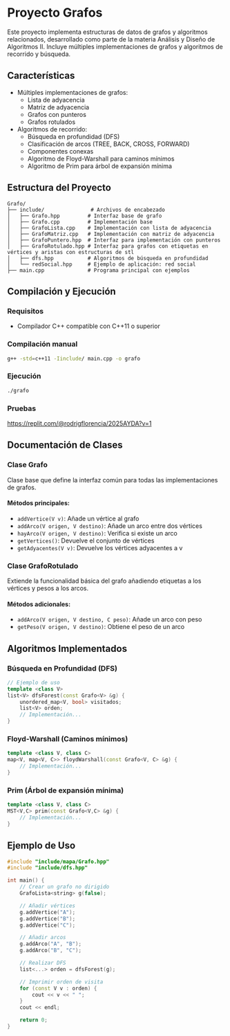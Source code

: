# Proyecto Grafos 

Este proyecto implementa estructuras de datos de grafos y algoritmos relacionados, desarrollado como parte de la materia Análisis y Diseño de Algoritmos II. Incluye múltiples implementaciones de grafos y algoritmos de recorrido y búsqueda.

## Características

- Múltiples implementaciones de grafos:
  - Lista de adyacencia
  - Matriz de adyacencia
  - Grafos con punteros
  - Grafos rotulados
- Algoritmos de recorrido:
  - Búsqueda en profundidad (DFS)
  - Clasificación de arcos (TREE, BACK, CROSS, FORWARD)
  - Componentes conexas
  - Algoritmo de Floyd-Warshall para caminos mínimos
  - Algoritmo de Prim para árbol de expansión mínima

## Estructura del Proyecto

```
Grafo/
├── include/               # Archivos de encabezado
│   ├── Grafo.hpp         # Interfaz base de grafo
│   ├── Grafo.cpp         # Implementación base
│   ├── GrafoLista.cpp    # Implementación con lista de adyacencia
│   ├── GrafoMatriz.cpp   # Implementación con matriz de adyacencia
│   ├── GrafoPuntero.hpp  # Interfaz para implementación con punteros
│   ├── GrafoRotulado.hpp # Interfaz para grafos con etiquetas en vértices y aristas con estructuras de stl
│   ├── dfs.hpp           # Algoritmos de búsqueda en profundidad
│   └── redSocial.hpp     # Ejemplo de aplicación: red social
├── main.cpp              # Programa principal con ejemplos

```

## Compilación y Ejecución

### Requisitos

- Compilador C++ compatible con C++11 o superior

### Compilación manual

```bash
g++ -std=c++11 -Iinclude/ main.cpp -o grafo
```

### Ejecución

```bash
./grafo
```
### Pruebas

https://replit.com/@rodrigflorencia/2025AYDA?v=1

## Documentación de Clases

### Clase Grafo

Clase base que define la interfaz común para todas las implementaciones de grafos.

#### Métodos principales:
- `addVertice(V v)`: Añade un vértice al grafo
- `addArco(V origen, V destino)`: Añade un arco entre dos vértices
- `hayArco(V origen, V destino)`: Verifica si existe un arco
- `getVertices()`: Devuelve el conjunto de vértices
- `getAdyacentes(V v)`: Devuelve los vértices adyacentes a v

### Clase GrafoRotulado

Extiende la funcionalidad básica del grafo añadiendo etiquetas a los vértices y pesos a los arcos.

#### Métodos adicionales:
- `addArco(V origen, V destino, C peso)`: Añade un arco con peso
- `getPeso(V origen, V destino)`: Obtiene el peso de un arco

## Algoritmos Implementados

### Búsqueda en Profundidad (DFS)

```cpp
// Ejemplo de uso
template <class V> 
list<V> dfsForest(const Grafo<V> &g) {
    unordered_map<V, bool> visitados;
    list<V> orden;
    // Implementación...
}
```

### Floyd-Warshall (Caminos mínimos)

```cpp
template <class V, class C> 
map<V, map<V, C>> floydWarshall(const Grafo<V, C> &g) {
    // Implementación...
}
```

### Prim (Árbol de expansión mínima)

```cpp
template <class V, class C> 
MST<V,C> prim(const Grafo<V,C> &g) {
    // Implementación...
}
```

## Ejemplo de Uso

```cpp
#include "include/mapa/Grafo.hpp"
#include "include/dfs.hpp"

int main() {
    // Crear un grafo no dirigido
    GrafoLista<string> g(false);

    // Añadir vértices
    g.addVertice("A");
    g.addVertice("B");
    g.addVertice("C");

    // Añadir arcos
    g.addArco("A", "B");
    g.addArco("B", "C");

    // Realizar DFS
    list<...> orden = dfsForest(g);

    // Imprimir orden de visita
    for (const V v : orden) {
        cout << v << " ";
    }
    cout << endl;

    return 0;
}
```
